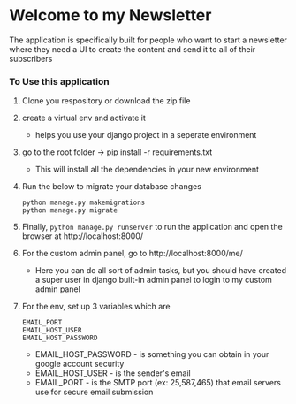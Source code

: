 # Welcome to my Newsletter

The application is specifically built for people who want to start a newsletter where they need a UI to create the content and send it to all of their subscribers

### To Use this application

1. Clone you respository or download the zip file

2. create a virtual env and activate it

    - helps you use your django project in a seperate environment

3. go to the root folder -> pip install -r requirements.txt

    - This will install all the dependencies in your new environment

4. Run the below to migrate your database changes

    ```
    python manage.py makemigrations
    python manage.py migrate
    ```

5. Finally, `python manage.py runserver` to run the application and open the browser at http://localhost:8000/

6. For the custom admin panel, go to http://localhost:8000/me/

    - Here you can do all sort of admin tasks, but you should have created a super user in django built-in admin panel to login to my custom admin panel

7. For the env, set up 3 variables which are
    ```
    EMAIL_PORT
    EMAIL_HOST_USER
    EMAIL_HOST_PASSWORD
    ```
    - EMAIL_HOST_PASSWORD - is something you can obtain in your google account security
    - EMAIL_HOST_USER - is the sender's email
    - EMAIL_PORT - is the SMTP port (ex: 25,587,465) that email servers use for secure email submission
